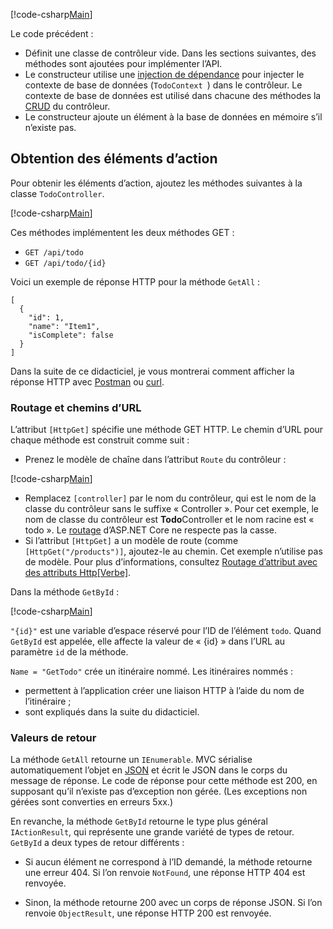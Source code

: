[!code-csharp[Main](../../tutorials/first-web-api/sample/TodoApi/Controllers/TodoController2.cs?name=snippet_todo1)]

Le code précédent :

* Définit une classe de contrôleur vide. Dans les sections suivantes, des méthodes sont ajoutées pour implémenter l’API.
* Le constructeur utilise une [injection de dépendance](xref:fundamentals/dependency-injection) pour injecter le contexte de base de données (`TodoContext `) dans le contrôleur. Le contexte de base de données est utilisé dans chacune des méthodes la [CRUD](https://wikipedia.org/wiki/Create,_read,_update_and_delete) du contrôleur.
* Le constructeur ajoute un élément à la base de données en mémoire s’il n’existe pas.

## <a name="getting-to-do-items"></a>Obtention des éléments d’action

Pour obtenir les éléments d’action, ajoutez les méthodes suivantes à la classe `TodoController`.

[!code-csharp[Main](../../tutorials/first-web-api/sample/TodoApi/Controllers/TodoController.cs?name=snippet_GetAll)]

Ces méthodes implémentent les deux méthodes GET :

* `GET /api/todo`
* `GET /api/todo/{id}`

Voici un exemple de réponse HTTP pour la méthode `GetAll` :

```
[
  {
    "id": 1,
    "name": "Item1",
    "isComplete": false
  }
]
   ```

Dans la suite de ce didacticiel, je vous montrerai comment afficher la réponse HTTP avec [Postman](https://www.getpostman.com/) ou [curl](https://developer.apple.com/legacy/library/documentation/Darwin/Reference/ManPages/man1/curl.1.html).

### <a name="routing-and-url-paths"></a>Routage et chemins d’URL

L’attribut `[HttpGet]` spécifie une méthode GET HTTP. Le chemin d’URL pour chaque méthode est construit comme suit :

* Prenez le modèle de chaîne dans l’attribut `Route` du contrôleur :

[!code-csharp[Main](../../tutorials/first-web-api/sample/TodoApi/Controllers/TodoController.cs?name=TodoController&highlight=3)]

* Remplacez `[controller]` par le nom du contrôleur, qui est le nom de la classe du contrôleur sans le suffixe « Controller ». Pour cet exemple, le nom de classe du contrôleur est **Todo**Controller et le nom racine est « todo ». Le [routage](xref:mvc/controllers/routing) d’ASP.NET Core ne respecte pas la casse.
* Si l’attribut `[HttpGet]` a un modèle de route (comme `[HttpGet("/products")]`, ajoutez-le au chemin. Cet exemple n’utilise pas de modèle. Pour plus d’informations, consultez [Routage d’attribut avec des attributs Http[Verbe]](xref:mvc/controllers/routing#attribute-routing-with-httpverb-attributes).

Dans la méthode `GetById` :

[!code-csharp[Main](../../tutorials/first-web-api/sample/TodoApi/Controllers/TodoController.cs?name=snippet_GetByID&highlight=1-2)]

`"{id}"` est une variable d’espace réservé pour l’ID de l’élément `todo`. Quand `GetById` est appelée, elle affecte la valeur de « {id} » dans l’URL au paramètre `id` de la méthode.

`Name = "GetTodo"` crée un itinéraire nommé. Les itinéraires nommés :

* permettent à l’application créer une liaison HTTP à l’aide du nom de l’itinéraire ;
* sont expliqués dans la suite du didacticiel.

### <a name="return-values"></a>Valeurs de retour

La méthode `GetAll` retourne un `IEnumerable`. MVC sérialise automatiquement l’objet en [JSON](http://www.json.org/) et écrit le JSON dans le corps du message de réponse. Le code de réponse pour cette méthode est 200, en supposant qu’il n’existe pas d’exception non gérée. (Les exceptions non gérées sont converties en erreurs 5xx.)

En revanche, la méthode `GetById` retourne le type plus général `IActionResult`, qui représente une grande variété de types de retour. `GetById` a deux types de retour différents :

* Si aucun élément ne correspond à l’ID demandé, la méthode retourne une erreur 404. Si l’on renvoie `NotFound`, une réponse HTTP 404 est renvoyée.

* Sinon, la méthode retourne 200 avec un corps de réponse JSON. Si l’on renvoie `ObjectResult`, une réponse HTTP 200 est renvoyée.
